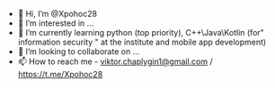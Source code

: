 - 👋 Hi, I’m @Xpohoc28
- 👀 I’m interested in ...
- 🌱 I’m currently learning python (top priority), C++\Java\Kotlin (for" information security " at the institute and mobile app development)
- 💞️ I’m looking to collaborate on ...
- 📫 How to reach me - viktor.chaplygin1@gmail.com / https://t.me/Xpohoc28

<!---
Xpohoc28/Xpohoc28 is a ✨ special ✨ repository because its `README.md` (this file) appears on your GitHub profile.
You can click the Preview link to take a look at your changes.
--->
